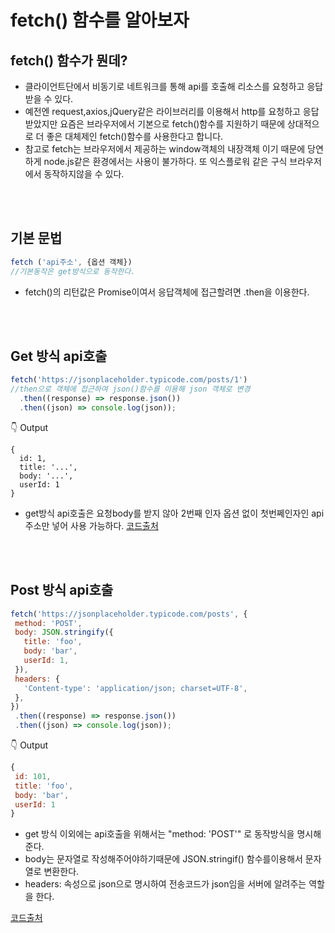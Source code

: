 # fetch() 함수를 알아보자

## fetch() 함수가 뭔데?
 - 클라이언트단에서 비동기로 네트워크를 통해 api를 호출해 리소스를 요청하고 응답받을 수 있다.
 - 예전엔 request,axios,jQuery같은 라이브러리를 이용해서 http를 요청하고 응답받았지만 요즘은 브라우저에서 기본으로 fetch()함수를 지원하기 때문에 상대적으로 더 좋은 대체제인 fetch()함수를 사용한다고 합니다.
 - 참고로 fetch는 브라우저에서 제공하는 window객체의 내장객체 이기 때문에 당연하게 node.js같은 환경에서는 사용이 불가하다.
 또 익스플로워 같은 구식 브라우저에서 동작하지않을 수 있다.
 
 <br>
 <br>

 ## 기본 문법
 ~~~js
 fetch ('api주소', {옵션 객체})
 //기본동작은 get방식으로 동작한다.
 ~~~
 - fetch()의 리턴값은 Promise이여서 응답객체에 접근할려면 .then을 이용한다.

 <br>
 <br>
 
 ## Get 방식 api호출
~~~js
fetch('https://jsonplaceholder.typicode.com/posts/1')
//then으로 객체에 접근하여 json()함수를 이용해 json 객체로 변경
  .then((response) => response.json())
  .then((json) => console.log(json));
~~~
👇 Output
~~~
{
  id: 1,
  title: '...',
  body: '...',
  userId: 1
}
~~~
- get방식 api호출은 요청body를 받지 않아 2번째 인자 옵션 없이 첫번쩨인자인 api주소만 넣어 사용 가능하다. 
[코드출처](https://jsonplaceholder.typicode.com/guide/)


 <br>
 <br>
 
 ## Post 방식 api호출
 ~~~js
fetch('https://jsonplaceholder.typicode.com/posts', {
  method: 'POST',
  body: JSON.stringify({
    title: 'foo',
    body: 'bar',
    userId: 1,
  }),
  headers: {
    'Content-type': 'application/json; charset=UTF-8',
  },
})
  .then((response) => response.json())
  .then((json) => console.log(json));
 ~~~
 👇 Output
 ~~~js
 {
  id: 101,
  title: 'foo',
  body: 'bar',
  userId: 1
}
 ~~~
- get 방식 이외에는 api호출을 위해서는 "method: 'POST'" 로 동작방식을 명시해준다.
- body는 문자열로 작성해주어야하기때문에 JSON.stringif() 함수를이용해서 문자열로 변환한다.
- headers: 속성으로 json으로 명시하여 전송코드가 json임을 서버에 알려주는 역할을 한다.

 [코드출처](https://jsonplaceholder.typicode.com/guide/)
